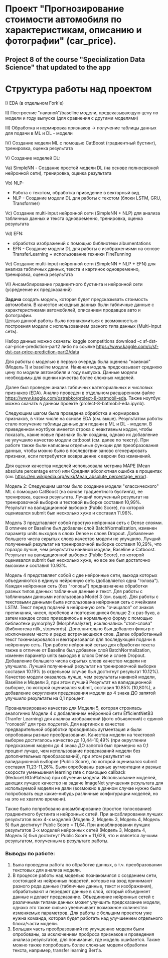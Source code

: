 # Проект "Прогнозирование стоимости автомобиля по характеристикам, описанию и фотографии" (car_price). 
## Project 8 of the course "Specialization Data Science" that updated to the app 

# Структура работы над проектом
I) EDA (в отдельном Fork'e)

II) Построение "наивной"/baseline модели, предсказывающую цену по модели и году выпуска (для сравнения с другими моделями)  

III) Обработка и нормировка признаков -> получение таблицы данных для подачи в ML и DL - модели  

IV) Создание модели ML с помощью CatBoost (градиентный бустинг), тренировка, оценка результата    

V) Создание моделей DL:

Va) SimpleNN - Создание простой модели DL (на основе полносвязной нейронной сети), тренировка, оценка результата  

Vb) NLP:
- Работа с текстом, обработка приведение в векторный вид  
- NLP - Cоздание модели DL для работы с текстом (блоки LSTM, GRU, Transformer)  

Vc) Создание multi-input нейронной сети (SimpleNN + NLP) для анализа табличных данных и текста одновременно, тренировка, оценка результата  

Vd) EFN:
- обработка изображений с помощью библиотеки albumentations
- EFN - Cоздание модели DL для работы с изображениями на основе TransferLearning + использование техники FineTunning

Ve) Создание multi-input нейронной сети (SimpleNN + NLP + EFN) для анализа табличных данных, текста и картинок одновременно, тренировка, оценка результата 

VI) Ансамблирование градиентного бустинга и нейронной сети (усреднение их предсказаний)


**Задача** создать модель, которая будет предсказывать стоимость автомобиля. В качестве исходных данных были табличные данные с характеристиками автомобилей, описанием продавцов авто и фотографии.  
Целью данной работы было познакомиться с возможностью построения модели с использованием разного типа данных (Multi-Input сеть). 

Набор данных можно скачать: kaggle competitions download -c sf-dst-car-price-prediction-part2 либо по ссылке https://www.kaggle.com/c/sf-dst-car-price-prediction-part2/data 

Для работы с моделью в первую очередь была оценена "наивная" (Модель 1) и baseline модели. Наивная модель предсказывает среднюю цену по модели автомобиля и году выпуска. Данные модели необходимы для оценки качества более сложных моделей.  

Далее был проведен анализ табличных категориальных и числовых признаков (EDA). Анализ проведен в отдельном расшаренном файле https://www.kaggle.com/ostrebko/prolect-8-batmobil-eda. Также ноутбук можно скачать в данном проекте (prolect-8-batmobil-eda.ipynb).  

Следующим шагом была проведена обработка и нормировка признаков, в чтом числе на основе EDA (см. выше). Результатом работы стало получение таблицы данных для подачи в ML и DL - модели. В приведенном ноутбуке имеется строка с неактивным кодом, чтобы показать, какие новые признаки были созданы, однако их добавление не улучшило качество модели catboost (см. далее по тексту). При работе также были написаны отдельные функции для преобразования данных, чтобы можно было в последствии заново сгенерировать признаки, если потребуется возвращение к версии без изменений.

Для оценки качества моделей использовала метрика MAPE (Mean absolute percentage error) или Средняя абсолютная ошибка в процентах (см. https://en.wikipedia.org/wiki/Mean_absolute_percentage_error). 

Модель 2: Следующим шагом было создание модели "классического"  ML с помощью CatBoost (на основе градиентного бустинга), ее тренировка, оценка результата. Лучший полученный результат на тренировочной выборке и тестовой выборке составил 10,99%. Результат на валидационной выборке (Public Score), по которой оценивался submit был несколько хуже и составил 11.96%. 

Модель 3 представляет собой простую нейронная сеть с Dense слоями. В отличие от Baseline был добавлен слой BatchNormalization, изменен параметр units выходов в слоях Dense и слоев Dropout. Добавление большего числа скрытых слоев качество модели не улучшило. Лучший полученный результат на тренировочной выборке составил 10,29%, что гораздо лучше, чем результаты наивной модели, Baseline и Catboost. Результат на валидационной выборке (Public Score), по которой оценивался submit был несколько хуже, но все же был достаточно высоким и составил 10.93%.

Модель 4 представляет собой с две нейронные сети, выхода которых объединяются в единую нейронную сеть (добавляется одна "голова"). Каждая нейронная сеть (без "головы") предназначена обработки разных типов данных: табличные данные и текст. Для работы с табличными данными использована Model 3 (см. выше). Для работы с текстовыми данными была использована нейронная сеть с ячейками LSTM. Текст перед подачей в нейронную сеть "очищался" от знаков препинания, чисел, пробелов и повторяющихся больше 2-х раз букв, а затем каждое слово приводилось в нормальную форму с помощью библиотеки pymorphy2 (MorphAnalyzer), исключались "стоп-слова" (библиотека ntlk, stopwords). Дополнительно был добавлен фильтр с исключением часто и редко встречающихся слов. Далее обработанный текст токенизировался и векторизовался для последующей подачи в нейронную сеть. При работе нейронной сетью для обработки текста также в отличие от Baseline был добавлен слой BatchNormalization, изменен параметр units выходов в слоях Dense и слоев Dropout. Добавление большего числа скрытых слоев качество модели не улучшило. Лучший полученный результат на тренировочной выборке составил 10.19% (в отдельном случае был достигнут результат 10.12%). Качество модели оказалось лучше, чем результаты наивной модели, Baseline и Модели 3, при этом лучший Результат на валидационной выборке, по которой оценивался submit, составил 10.85% (10,80%), а добавление округления предсказания модели до 4 знака ДО запятой улучшило результаты на 0,1 процент.  

Проанализировано качество для Модели 5, которая строилась аналогично Модели 4 с добавлением нейронной сети EfficientNetB3 (Tranfer Learning) для анализа изображений (фото объявлений) с единой "головой" для трех подсетей. Для картинок в качестве предварительной обработки проводилась аугментация и были опробованы разные преобразования. Качества модели на текстовой выборке  достигалось качество до 10,44-10,49% (при округлении предсказания модели до 4 знака ДО запятой был примерно на 0,1 процент лучше, чем использование предсказаний модели без дополнительных преобразований), при этом результат на валидационной выборке (Public Score), по которой оценивался submit составил 11,23-11,26%. Были опробованы разные аугментации и разные скорости уменьшения learning rate с помощью callback (ReduceLROnPlateau) при обучении модели. Использование моделей, дающих лучшее качество на задаче ImageNet улучшения результата для используемой модели не дали (возможно в данном случае нужно было попробовать еще какие-нибудь различные конфигурации моделей, но на это не хватило времени).

Также было попробовано ансамблирование (простое голосование) градиентного бустинга и нейронных сетей. При ансаблировании лучших результатов всех 4-х моделей (Модель 2, Модель 3, Модель 4, Модель 5) был достигнут Public Score = 11,64. При ансаблировании лучших результатов 3-х моделей нейронных сетей (Модель 3, Модель 4, Модель 5) был достигнут Public Score = 11,626, что и является лучшим результатом, полученным в результате работы.

### Выводы по работе:
1. Была проведена работа по обработке данных, в т.ч. преобразовании текстовых для анализа модели. 
2. В процессе работы над моделью познакомился с созданием сети, состоящей из нейронных подсетей, которые на вход принимают разного рода данные (табличные данные, текст и изображения), обрабатывают и передают данные в слой, который объединяет данные и делает предсказание. Объединение нейронных сетей с различными типами данных может улучшить предсказание модели, однако это также сильно увеличивает возможное количество изменяемых параметров. Для работы с большим проектом уже нужна команда, которая будет работать над улучшением отдельного блока/части модели.
3. Большая часть преобразований по улучшению модели были опробованы, за исключением проброса признаков и проведения анализа результатов, для понимания, где модель ошибается. Также можно также попробовать более сложные модели обработки текста, например, transfer learning Bert'a.


